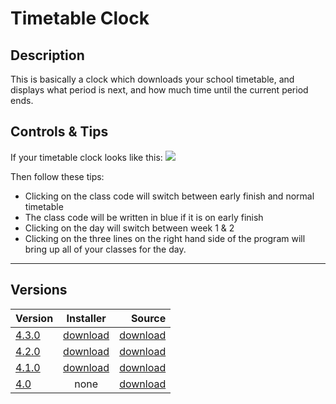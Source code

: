 # Timetable Clock

## Description

This is basically a clock which downloads your school timetable, and displays what period is next, and how much time until the current period ends.

## Controls & Tips
If your timetable clock looks like this:
![](https://i.imgur.com/Wygsbpp.jpg)

Then follow these tips:

* Clicking on the class code will switch between early finish and normal timetable
* The class code will be written in blue if it is on early finish
* Clicking on the day will switch between week 1 & 2
* Clicking on the three lines on the right hand side of the program will bring up all of your classes for the day.

---

## Versions

| Version        | Installer           | Source  |
| ------------- |:-------------:| -----:|
| [4.3.0](https://github.com/Mrmeguyme/timetable-clock/releases/tag/4.3.0)      | [download](https://github.com/Mrmeguyme/timetable-clock/releases/download/4.3.0/timetable_clock.exe)      |   [download](https://github.com/Mrmeguyme/timetable-clock/archive/4.3.0.zip) |
| [4.2.0](https://github.com/Mrmeguyme/timetable-clock/releases/tag/4.2.0)      | [download](https://github.com/Mrmeguyme/timetable-clock/releases/download/4.2.0/timetable.clock.exe)      |   [download](https://github.com/Mrmeguyme/timetable-clock/archive/4.2.0.zip) |
| [4.1.0](https://github.com/Mrmeguyme/timetable-clock/releases/tag/4.1) | [download](https://github.com/Mrmeguyme/timetable-clock/releases/download/4.1/timetable.clock.exe)      |    [download](https://github.com/Mrmeguyme/timetable-clock/archive/4.1.zip) |
| [4.0](https://github.com/Mrmeguyme/timetable-clock/releases/tag/4.0)      | none | [download](https://github.com/Mrmeguyme/timetable-clock/releases/download/4.0/timetable.zip) |

